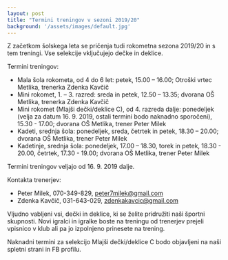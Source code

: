 ```yaml
---
layout: post
title: "Termini treningov v sezoni 2019/20"
background: '/assets/images/default.jpg'
---
```


Z začetkom šolskega leta se pričenja tudi rokometna sezona 2019/20 in s tem treningi. Vse selekcije vključujejo dečke in
deklice.

Termini treningov:
* Mala šola rokometa, od 4 do 6 let: petek, 15.00 – 16.00; Otroški vrtec Metlika, trenerka Zdenka Kavčič
* Mini rokomet, 1. – 3. razred: sreda in petek, 12.50 – 13.35; dvorana OŠ Metlika, trenerka Zdenka Kavčič
* Mini rokomet (Mlajši dečki/deklice C), od 4. razreda dalje: ponedeljek (velja za datum 16. 9. 2019, ostali termini bodo naknadno sporočeni), 15.30 - 17.00; dvorana OŠ Metlika, trener Peter Milek
* Kadeti, srednja šola: ponedeljek, sreda, četrtek in petek, 18.30 – 20.00; dvorana OŠ Metlika, trener Peter Milek
* Kadetinje, srednja šola: ponedeljek, 17.00 – 18.30, torek in petek, 18.30 - 20.00, četrtek, 17.30 - 19.00; dvorana OŠ Metlika, trener Peter Milek

Termini treningov veljajo od 16. 9. 2019 dalje.

Kontakta trenerjev:
* Peter Milek, 070-349-829, peter7milek@gmail.com
* Zdenka Kavčič, 031-643-029, zdenkakavcic@gmail.com

Vljudno vabljeni vsi, dečki in deklice, ki se želite pridružiti naši športni skupnosti. Novi igralci in igralke boste
na treningu od trenerjev prejeli vpisnico v klub ali pa jo izpolnjeno prinesete na trening.

Naknadni termini za selekcijo Mlajši dečki/deklice C bodo objavljeni na naši spletni strani in FB profilu.
